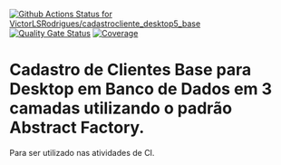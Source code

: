 [![Github Actions Status for VictorLSRodrigues/cadastrocliente_desktop5_base](https://github.com/VictorLSRodrigues/cadastrocliente_desktop5_base/workflows/Integra%C3%A7%C3%A3o%20continua%20de%20Java%20com%20Maven/badge.svg)](https://github.com/VictorLSRodrigues/cadastrocliente_desktop5_base/actions) 
[![Quality Gate Status](https://sonarcloud.io/api/project_badges/measure?project=VictorLSRodrigues_cadastrocliente_desktop5_base&metric=alert_status)](https://sonarcloud.io/summary/new_code?id=VictorLSRodrigues_cadastrocliente_desktop5_base)
[![Coverage](https://sonarcloud.io/api/project_badges/measure?project=VictorLSRodrigues_cadastrocliente_desktop5_base&metric=coverage)](https://sonarcloud.io/component_measures?id=VictorLSRodrigues_cadastrocliente_desktop5_base&metric=coverage)

 
# Cadastro de Clientes Base para Desktop em Banco de Dados em 3 camadas utilizando o padrão Abstract Factory.

Para ser utilizado nas atividades de CI.
